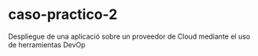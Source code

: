 # caso-practico-2
Despliegue de una aplicació sobre un proveedor de Cloud mediante el uso de herramientas DevOp

